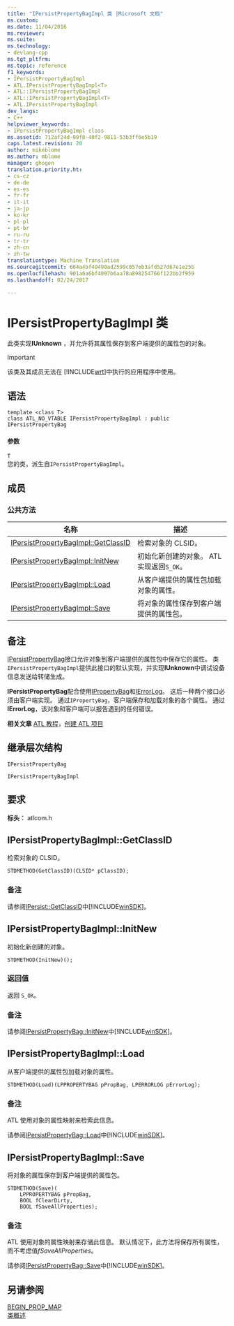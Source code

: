 ```yaml
---
title: "IPersistPropertyBagImpl 类 |Microsoft 文档"
ms.custom: 
ms.date: 11/04/2016
ms.reviewer: 
ms.suite: 
ms.technology:
- devlang-cpp
ms.tgt_pltfrm: 
ms.topic: reference
f1_keywords:
- IPersistPropertyBagImpl
- ATL.IPersistPropertyBagImpl<T>
- ATL::IPersistPropertyBagImpl
- ATL::IPersistPropertyBagImpl<T>
- ATL.IPersistPropertyBagImpl
dev_langs:
- C++
helpviewer_keywords:
- IPersistPropertyBagImpl class
ms.assetid: 712af24d-99f8-40f2-9811-53b3ff6e5b19
caps.latest.revision: 20
author: mikeblome
ms.author: mblome
manager: ghogen
translation.priority.ht:
- cs-cz
- de-de
- es-es
- fr-fr
- it-it
- ja-jp
- ko-kr
- pl-pl
- pt-br
- ru-ru
- tr-tr
- zh-cn
- zh-tw
translationtype: Machine Translation
ms.sourcegitcommit: 604a4bf49490ad2599c857eb3afd527d67e1e25b
ms.openlocfilehash: 901a6a6bf4097b6aa78a898254766f122bb2f959
ms.lasthandoff: 02/24/2017

---
```

# <a name="ipersistpropertybagimpl-class"></a>IPersistPropertyBagImpl 类
此类实现**IUnknown** ，并允许将其属性保存到客户端提供的属性包的对象。  
  
> [!IMPORTANT]
>  该类及其成员无法在 [!INCLUDE[wrt](../../atl/reference/includes/wrt_md.md)]中执行的应用程序中使用。  
  
## <a name="syntax"></a>语法  
  
```
template <class T>  
class ATL_NO_VTABLE IPersistPropertyBagImpl : public IPersistPropertyBag
```  
  
#### <a name="parameters"></a>参数  
 `T`  
 您的类，派生自`IPersistPropertyBagImpl`。  
  
## <a name="members"></a>成员  
  
### <a name="public-methods"></a>公共方法  
  
|名称|描述|  
|----------|-----------------|  
|[IPersistPropertyBagImpl::GetClassID](#getclassid)|检索对象的 CLSID。|  
|[IPersistPropertyBagImpl::InitNew](#initnew)|初始化新创建的对象。 ATL 实现返回`S_OK`。|  
|[IPersistPropertyBagImpl::Load](#load)|从客户端提供的属性包加载对象的属性。|  
|[IPersistPropertyBagImpl::Save](#save)|将对象的属性保存到客户端提供的属性包。|  
  
## <a name="remarks"></a>备注  
 [IPersistPropertyBag](https://msdn.microsoft.com/library/aa768205.aspx)接口允许对象到客户端提供的属性包中保存它的属性。 类`IPersistPropertyBagImpl`提供此接口的默认实现，并实现**IUnknown**中调试设备信息发送给转储生成。  
  
 **IPersistPropertyBag**配合使用[IPropertyBag](https://msdn.microsoft.com/library/aa768196.aspx)和[IErrorLog](https://msdn.microsoft.com/library/aa768231.aspx)。 这后一种两个接口必须由客户端实现。 通过`IPropertyBag`，客户端保存和加载对象的各个属性。 通过**IErrorLog**，该对象和客户端可以报告遇到的任何错误。  
  
 **相关文章** [ATL 教程](../../atl/active-template-library-atl-tutorial.md)，[创建 ATL 项目](../../atl/reference/creating-an-atl-project.md)  
  
## <a name="inheritance-hierarchy"></a>继承层次结构  
 `IPersistPropertyBag`  
  
 `IPersistPropertyBagImpl`  
  
## <a name="requirements"></a>要求  
 **标头︰** atlcom.h  
  
##  <a name="a-namegetclassida--ipersistpropertybagimplgetclassid"></a><a name="getclassid"></a>IPersistPropertyBagImpl::GetClassID  
 检索对象的 CLSID。  
  
```
STDMETHOD(GetClassID)(CLSID* pClassID);
```  
  
### <a name="remarks"></a>备注  
 请参阅[IPersist::GetClassID](http://msdn.microsoft.com/library/windows/desktop/ms688664)中[!INCLUDE[winSDK](../../atl/includes/winsdk_md.md)]。  
  
##  <a name="a-nameinitnewa--ipersistpropertybagimplinitnew"></a><a name="initnew"></a>IPersistPropertyBagImpl::InitNew  
 初始化新创建的对象。  
  
```
STDMETHOD(InitNew)();
```  
  
### <a name="return-value"></a>返回值  
 返回 `S_OK`。  
  
### <a name="remarks"></a>备注  
 请参阅[IPersistPropertyBag::InitNew](https://msdn.microsoft.com/library/aa768204.aspx)中[!INCLUDE[winSDK](../../atl/includes/winsdk_md.md)]。  
  
##  <a name="a-nameloada--ipersistpropertybagimplload"></a><a name="load"></a>IPersistPropertyBagImpl::Load  
 从客户端提供的属性包加载对象的属性。  
  
```
STDMETHOD(Load)(LPPROPERTYBAG pPropBag, LPERRORLOG pErrorLog);
```  
  
### <a name="remarks"></a>备注  
 ATL 使用对象的属性映射来检索此信息。  
  
 请参阅[IPersistPropertyBag::Load](https://msdn.microsoft.com/library/aa768206.aspx)中[!INCLUDE[winSDK](../../atl/includes/winsdk_md.md)]。  
  
##  <a name="a-namesavea--ipersistpropertybagimplsave"></a><a name="save"></a>IPersistPropertyBagImpl::Save  
 将对象的属性保存到客户端提供的属性包。  
  
```
STDMETHOD(Save)(
    LPPROPERTYBAG pPropBag,
    BOOL fClearDirty,
    BOOL fSaveAllProperties);
```  
  
### <a name="remarks"></a>备注  
 ATL 使用对象的属性映射来存储此信息。 默认情况下，此方法将保存所有属性，而不考虑值*fSaveAllProperties*。  
  
 请参阅[IPersistPropertyBag::Save](https://msdn.microsoft.com/library/aa768207.aspx)中[!INCLUDE[winSDK](../../atl/includes/winsdk_md.md)]。  
  
## <a name="see-also"></a>另请参阅  
 [BEGIN_PROP_MAP](http://msdn.microsoft.com/library/bfe30be6-62c3-4dc2-bd49-21ef96f15427)   
 [类概述](../../atl/atl-class-overview.md)

